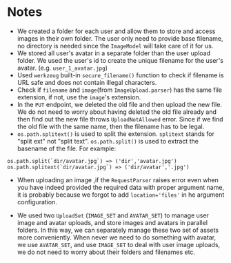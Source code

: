 # Notes

- We created a folder for each user and allow them to store and access images in their own folder. The user only need to provide base filename, no directory is needed since the `ImageModel` will take care of it for us.
- We stored all user's avatar in a separate folder than the user upload folder. We used the user's id to create the unique filename for the user's avatar. (e.g. `user_1_avatar.jpg`)
- Used `werkzeug` built-in `secure_filename()` function to check if filename is URL safe and does not contain illegal characters.
- Check if `filename` and `image`(from `ImageUpload.parser`) has the same file extension, if not, use the `image`'s extension.
- In the `PUT` endpoint, we deleted the old file and then upload the new file. We do not need to worry about having deleted the old file already and then find out the new file throws `UploadNotAllowed` error. Since if we find the old file with the same name, then the filename has to be legal.
- `os.path.splitext()` is used to split the extension. `splitext` stands for "split ext" not "split text". `os.path.split()` is used to extract the basename of the file. For example:

```
os.path.split(`dir/avatar.jpg`) => ('dir','avatar.jpg')
os.path.splitext(`dir/avatar.jpg`) => ('dir/avatar','.jpg')
```

- When uploading an image ,if the `RequestParser` raises error even when you have indeed provided the required data with proper argument name, it is probably because we forgot to add `location='files'` in he argument configuration.

- We used two `UploadSet` (`IMAGE_SET` and `AVATAR_SET`) to manage user image and avatar uploads, and store images and avatars in parallel folders. In this way, we can separately manage these two set of assets more conveniently. When never we need to do something with avatar, we use `AVATAR_SET`, and use `IMAGE_SET` to deal with user image uploads, we do not need to worry about their folders and filenames etc.
